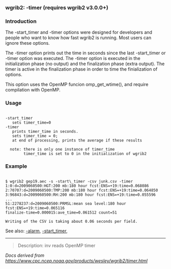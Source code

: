 
### wgrib2: -timer (requires wgrib2 v3.0.0+)



### Introduction



The -start\_timer 
and -timer options were designed for developers
and people who want to know how fast wgrib2 is running. Most users
can ignore these options.


The -timer option prints out the
time in seconds since the last -start\_timer 
or -timer 
option was executed. The -timer option is
executed in the initialization phase (no output) and the
finalization phase (extra output). The timer is active
in the finalization phase in order to time the finialization of
options.


This option uses the OpenMP funcion omp\_get\_wtime(), and require 
compilation with OpenMP. 

### Usage




```

-start_timer
   sets timer_time=0
-timer
   prints timer_time in seconds.  
   sets timer_time = 0;
   at end of processing, prints the average if these results

  note: there is only one instance of timer_time
        timer_time is set to 0 in the initialization of wgrib2

```

### Example




```

$ wgrib2 gep19.aec -s -start\_timer -csv junk.csv -timer
1:0:d=2009060500:HGT:200 mb:180 hour fcst:ENS=+19:time=0.068086
2:70707:d=2009060500:TMP:200 mb:180 hour fcst:ENS=+19:time=0.064850
3:96843:d=2009060500:RH:200 mb:180 hour fcst:ENS=+19:time=0.055596
...
51:2278237:d=2009060500:PRMSL:mean sea level:180 hour fcst:ENS=+19:time=0.065116
finalize-time=0.000015:ave_time=0.061512 count=51

Writing of the CSV is taking about 0.06 seconds per field.

```


See also: 
[-alarm](./alarm.html),
[-start\_timer](./start_timer.html),














----

>Description: inv          reads OpenMP timer

_Docs derived from <https://www.cpc.ncep.noaa.gov/products/wesley/wgrib2/timer.html>_